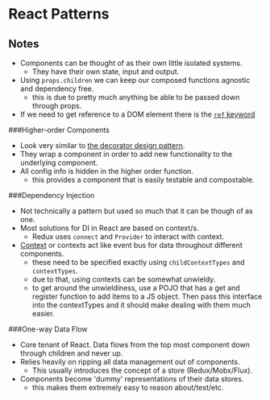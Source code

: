# React Patterns

## Notes

* Components can be thought of as their own little isolated systems.
  * They have their own state, input and output.
* Using `props.children` we can keep our composed functions agnostic and dependency free.
  * this is due to pretty much anything be able to be passed down through props.
* If we need to get reference to a DOM element there is the [`ref` keyword][2]

###Higher-order Components

* Look very similar to [the decorator design pattern](JsDesignPatterns#pattern-list_decorator).
* They wrap a component in order to add new functionality to the underlying component.
* All config info is hidden in the higher order function.
  * this provides a component that is easily testable and compostable.

###Dependency Injection

* Not technically a pattern but used so much that it can be though of as one.
* Most solutions for DI in React are based on context/s.
  * Redux uses `connect` and `Provider` to interact with context.
* [Context][1] or contexts act like event bus for data throughout different components.
  * these need to be specified exactly using `childContextTypes` and `contextTypes`.
  * due to that, using contexts can be somewhat unwieldy.
  * to get around the unwieldiness, use a POJO that has a get and register function to add items to a JS object. 
  Then pass this interface into the contextTypes and it should make dealing with them much easier.

###One-way Data Flow

* Core tenant of React. Data flows from the top most component down through children and never up.
* Relies heavily on ripping all data management out of components.
  * This usually introduces the concept of a store (Redux/Mobx/Flux).
* Components become 'dummy' representations of their data stores.
  * this makes them extremely easy to reason about/test/etc.


[1]: https://facebook.github.io/react/docs/context.html
[2]: https://facebook.github.io/react/docs/refs-and-the-dom.html
